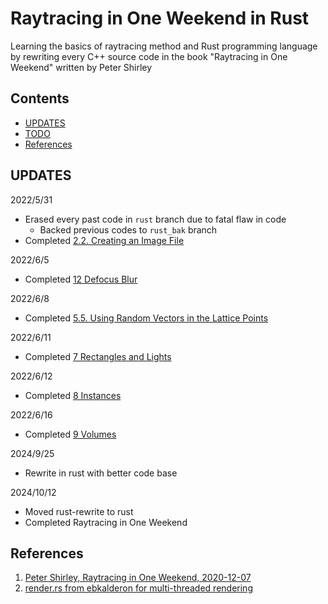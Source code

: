 # Raytracing in One Weekend in Rust
Learning the basics of raytracing method and Rust programming language
by rewriting every C++ source code in the book "Raytracing in One Weekend" written
by Peter Shirley

## Contents
- [UPDATES](#UPDATES)
- [TODO](#TODO)
- [References](#References)

## UPDATES
2022/5/31
- Erased every past code in `rust` branch due to fatal flaw in code
    - Backed previous codes to `rust_bak` branch
- Completed [2.2. Creating an Image File](https://raytracing.github.io/books/RayTracingInOneWeekend.html#outputanimage/creatinganimagefile)

2022/6/5
- Completed [12 Defocus Blur](https://raytracing.github.io/books/RayTracingInOneWeekend.html#defocusblur)

2022/6/8
- Completed [5.5. Using Random Vectors in the Lattice Points](https://raytracing.github.io/books/RayTracingTheNextWeek.html#perlinnoise/usingrandomvectorsonthelatticepoints)

2022/6/11
- Completed [7 Rectangles and Lights](https://raytracing.github.io/books/RayTracingTheNextWeek.html#rectanglesandlights)

2022/6/12
- Completed [8 Instances](https://raytracing.github.io/books/RayTracingTheNextWeek.html#instances)

2022/6/16
- Completed [9 Volumes](https://raytracing.github.io/books/RayTracingTheNextWeek.html#volumes)

2024/9/25
- Rewrite in rust with better code base

2024/10/12
- Moved rust-rewrite to rust
- Completed Raytracing in One Weekend

## References
1. [Peter Shirley, Raytracing in One Weekend, 2020-12-07](https://github.com/RayTracing/raytracing.github.io)
2. [render.rs from ebkalderon for multi-threaded rendering](https://github.com/ebkalderon/ray-tracing-in-one-weekend/blob/master/src/render.rs)
